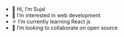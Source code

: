 - 👋 Hi, I’m Sujal
- 👀 I’m interested in web development 
- ⚛️ I’m currently learning React js
- 💞️ I’m looking to collaborate on open source 

<!---
web-sujal/web-sujal is a ✨ special ✨ repository because its `README.md` (this file) appears on your GitHub profile.
You can click the Preview link to take a look at your changes.
--->

